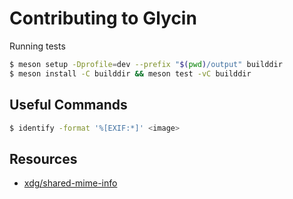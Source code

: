 # Contributing to Glycin

Running tests

```sh
$ meson setup -Dprofile=dev --prefix "$(pwd)/output" builddir
$ meson install -C builddir && meson test -vC builddir
```

## Useful Commands

```sh
$ identify -format '%[EXIF:*]' <image>
```

## Resources

- [xdg/shared-mime-info](https://gitlab.freedesktop.org/xdg/shared-mime-info/-/blob/master/data/freedesktop.org.xml.in)